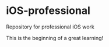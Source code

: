 # iOS-professional
Repository for professional iOS work


This is the beginning of a great learning!
